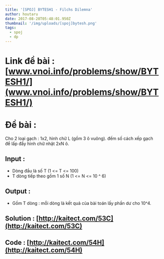 ```yaml
---
title: '[SPOJ] BYTESH1 - Filchs Dilemna'
author: houtaru
date: 2017-08-28T05:48:01.950Z
thumbnail: '/img/uploads/[spoj]bytesh.png'
tags:
  - spoj
  - dp
---
```

# Link đề bài : [www.vnoi.info/problems/show/BYTESH1/](www.vnoi.info/problems/show/BYTESH1/)
# Đề bài :
Cho 2 loại gạch : 1x2, hình chữ L (gồm 3 ô vuông). đếm số cách xếp gạch để lấp đầy hình chữ nhật 2xN ô.

## Input :

- Dòng đầu là số T (1 <= T <= 100)
- T dòng tiếp theo gồm 1 số N (1 <= N <= 10 ^ 6)

## Output :

- Gồm T dòng : mỗi dòng là kết quả của bài toán lấy phần dư cho 10^4.

## Solution : [http://kaitect.com/53C](http://kaitect.com/53C)

## Code : [http://kaitect.com/54H](http://kaitect.com/54H)
